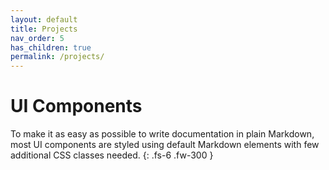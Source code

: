 ```yaml
---
layout: default
title: Projects
nav_order: 5
has_children: true
permalink: /projects/
---
```


# UI Components

To make it as easy as possible to write documentation in plain Markdown, most UI components are styled using default Markdown elements with few additional CSS classes needed.
{: .fs-6 .fw-300 }